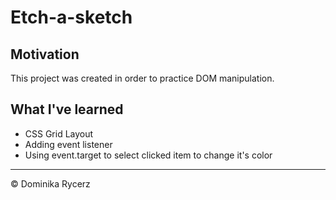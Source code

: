 # Etch-a-sketch



## Motivation

This project was created in order to practice DOM manipulation.

## What I've learned

- CSS Grid Layout
- Adding event listener 
- Using event.target to select clicked item to change it's color




- - -
© Dominika Rycerz
